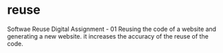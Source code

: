 # reuse

Softwae Reuse 
Digital Assignment - 01
Reusing the code of a website and generating a new website.
it increases the accuracy of the reuse of the code.
 
